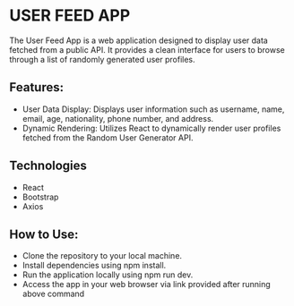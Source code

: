 # USER FEED APP
The User Feed App is a web application designed to display user data fetched from a public API. It provides a clean  interface for users to browse through a list of randomly generated user profiles.
## Features:
* User Data Display: Displays user information such as username, name, email, age, nationality, phone number, and address.
* Dynamic Rendering: Utilizes React to dynamically render user profiles fetched from the Random User Generator API.
## Technologies
* React
* Bootstrap
* Axios

## How to Use:
 * Clone the repository to your local machine.
 * Install dependencies using npm install.
 * Run the application locally using npm run dev.
 *  Access the app in your web browser via link provided after running above command
